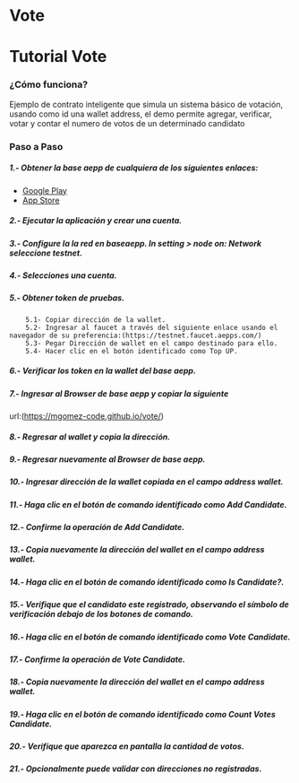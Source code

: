 # Vote
# Tutorial Vote

### ¿Cómo funciona?  

Ejemplo de contrato inteligente que simula un sistema básico de votación, usando como id una wallet address, el demo permite agregar, verificar, votar y contar el numero de votos de un determinado candidato

### Paso a Paso
#####  1.- Obtener la base aepp de cualquiera de los siguientes enlaces:
  - [Google Play](https://play.google.com/store/apps/details?id=com.aeternity.base)
  - [App Store](https://apps.apple.com/ru/app/base-%C3%A6pp-wallet/id1458655724)
#####  2.- Ejecutar la aplicación y crear una cuenta.
#####  3.- Configure la la red en baseaepp. In setting > node on: Network seleccione testnet.
#####  4.- Selecciones una cuenta.
#####  5.- Obtener token de pruebas.
        5.1- Copiar dirección de la wallet.
        5.2- Ingresar al faucet a través del siguiente enlace usando el navegador de su preferencia:(https://testnet.faucet.aepps.com/)
        5.3- Pegar Dirección de wallet en el campo destinado para ello.
        5.4- Hacer clic en el botón identificado como Top UP.
#####  6.- Verificar los token en la wallet del base aepp.
#####  7.- Ingresar al Browser de base aepp y copiar la siguiente 
url:(https://mgomez-code.github.io/vote/)
#####  8.- Regresar al wallet y copia la dirección.
#####  9.- Regresar nuevamente al Browser de base aepp.
#####  10.- Ingresar dirección de la wallet copiada en el campo address wallet.
#####  11.- Haga clic en el botón de comando identificado como Add Candidate.
#####  12.- Confirme la operación de Add Candidate.
#####  13.- Copia nuevamente la dirección del wallet en el campo address wallet.
#####  14.- Haga clic en el botón de comando identificado como Is Candidate?.
#####  15.- Verifique que el candidato este registrado, observando el símbolo de verificación debajo de los botones de comando.
#####  16.- Haga clic en el botón de comando identificado como Vote Candidate.
#####  17.- Confirme la operación de Vote Candidate.
#####  18.- Copia nuevamente la dirección del wallet en el campo address wallet.
#####  19.- Haga clic en el botón de comando identificado como Count Votes Candidate.
#####  20.- Verifique que aparezca en pantalla la cantidad de votos.
#####  21.- Opcionalmente puede validar con direcciones no registradas.
